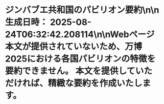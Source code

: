 # ジンバブエ共和国のパビリオン要約\n\n**生成日時：** 2025-08-24T06:32:42.208114\n\nWebページ本文が提供されていないため、万博2025における各国パビリオンの特徴を要約できません。  本文を提供していただければ、精緻な要約を作成いたします。